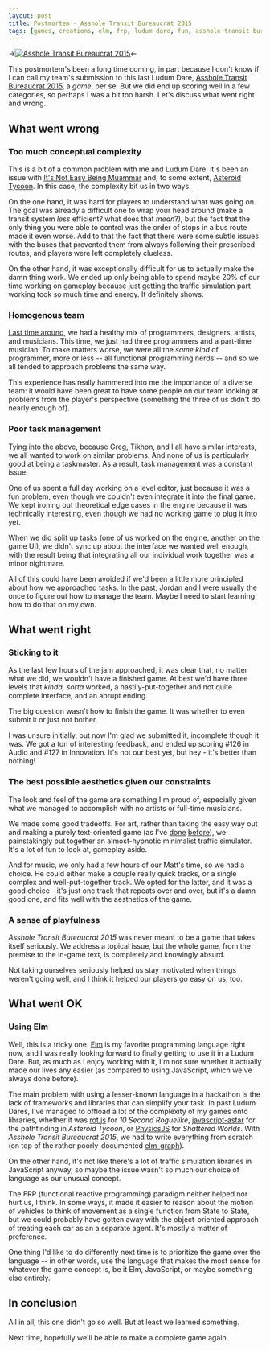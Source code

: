 ```yaml
---
layout: post
title: Postmortem - Asshole Transit Bureaucrat 2015
tags: [games, creations, elm, frp, ludum dare, fun, asshole transit bureaucrat 2015, jam, greg, tikhon, matt, transportation]
---
```


->[![Asshole Transit Bureaucrat 2015](http://i.imgur.com/sMHxmYf.png?2)](https://web.archive.org/web/20160820081148/http://ludumdare.com/compo/ludum-dare-33/?action=preview&uid=3353)<-

This postmortem's been a long time coming, in part because I don't know if I can call my team's submission to this last Ludum Dare, [Asshole Transit Bureaucrat 2015](https://web.archive.org/web/20160820081148/http://ludumdare.com/compo/ludum-dare-33/?action=preview&uid=3353), a _game_, per se. But we did end up scoring well in a few categories, so perhaps I was a bit too harsh. Let's discuss what went right and wrong.

## What went wrong

### Too much conceptual complexity

This is a bit of a common problem with me and Ludum Dare: it's been an issue with [It's Not Easy Being Muammar](https://web.archive.org/web/20160821020212/http://ludumdare.com/compo/ludum-dare-20/?action=preview&uid=3353) and, to some extent, [Asteroid Tycoon](http://alex.nisnevich.com/blog/2014/05/07/asteroid_tycoon_postmortem.html). In this case, the complexity bit us in two ways.

On the one hand, it was hard for players to understand what was going on. The goal was already a difficult one to wrap your head around (make a transit system _less_ efficient? what does that _mean_?), but the fact that the only thing you were able to control was the order of stops in a bus route made it even worse. Add to that the fact that there were some subtle issues with the buses that prevented them from always following their prescribed routes, and players were left completely clueless.

On the other hand, it was exceptionally difficult for us to actually make the damn thing work. We ended up only being able to spend maybe 20% of our time working on gameplay because just getting the traffic simulation part working took so much time and energy. It definitely shows.

### Homogenous team

[Last time around](http://alex.nisnevich.com/blog/2014/09/27/shattered_worlds_postmortem.html), we had a healthy mix of programmers, designers, artists, and musicians. This time, we just had three programmers and a part-time musician. To make matters worse, we were all the _same kind_ of programmer, more or less -- all functional programming nerds -- and so we all tended to approach problems the same way.

This experience has really hammered into me the importance of a diverse team: it would have been great to have some people on our team looking at problems from the player's perspective (something the three of us didn't do nearly enough of).

### Poor task management

Tying into the above, because Greg, Tikhon, and I all have similar interests, we all wanted to work on similar problems. And none of us is particularly good at being a taskmaster. As a result, task management was a constant issue.

One of us spent a full day working on a level editor, just because it was a fun problem, even though we couldn't even integrate it into the final game. We kept ironing out theoretical edge cases in the engine because it was technically interesting, even though we had no working game to plug it into yet. 

When we did split up tasks (one of us worked on the engine, another on the game UI), we didn't sync up about the interface we wanted well enough, with the result being that integrating all our individual work together was a minor nightmare.

All of this could have been avoided if we'd been a little more principled about how we approached tasks. In the past, Jordan and I were usually the once to figure out how to manage the team. Maybe I need to start learning how to do that on my own.

## What went right

### Sticking to it

As the last few hours of the jam approached, it was clear that, no matter what we did, we wouldn't have a finished game. At best we'd have three levels that _kinda, sorta_ worked, a hastily-put-together and not quite complete interface, and an abrupt ending.

The big question wasn't how to finish the game. It was whether to even submit it or just not bother.

I was unsure initially, but now I'm glad we submitted it, incomplete though it was. We got a ton of interesting feedback, and ended up scoring #126 in Audio and #127 in Innovation. It's not our best yet, but hey - it's better than nothing!

### The best possible aesthetics given our constraints

The look and feel of the game are something I'm proud of, especially given what we managed to accomplish with no artists or full-time musicians.

We made some good tradeoffs. For art, rather than taking the easy way out and making a purely text-oriented game (as I've [done](https://web.archive.org/web/20160818212509/http://www.ludumdare.com/compo/ludum-dare-27/?action=preview&uid=3353) [before](https://web.archive.org/web/20160818213213/http://ludumdare.com/compo/ludum-dare-22/?action=preview&uid=3353)), we painstakingly put together an almost-hypnotic minimalist traffic simulator. It's a lot of fun to look at, gameplay aside.

And for music, we only had a few hours of our Matt's time, so we had a choice. He could either make a couple really quick tracks, or a single complex and well-put-together track. We opted for the latter, and it was a good choice - it's just one track that repeats over and over, but it's a damn good one, and fits well with the aesthetics of the game.

### A sense of playfulness

_Asshole Transit Bureaucrat 2015_ was never meant to be a game that takes itself seriously. We address a topical issue, but the whole game, from the premise to the in-game text, is completely and knowingly absurd.

Not taking ourselves seriously helped us stay motivated when things weren't going well, and I think it helped our players go easy on us, too.

## What went OK

### Using Elm

Well, this is a tricky one. [Elm](http://elm-lang.org/) is my favorite programming language right now, and I was really looking forward to finally getting to use it in a Ludum Dare. But, as much as I enjoy working with it, I'm not sure whether it actually made our lives any easier (as compared to using JavaScript, which we've always done before).

The main problem with using a lesser-known language in a hackathon is the lack of frameworks and libraries that can simplify your task. In past Ludum Dares, I've managed to offload a lot of the complexity of my games onto libraries, whether it was [rot.js]() for _10 Second Roguelike_, [javascript-astar](https://github.com/bgrins/javascript-astar) for the pathfinding in _Asteroid Tycoon_, or [PhysicsJS](http://wellcaffeinated.net/PhysicsJS/) for _Shattered Worlds_. With _Asshole Transit Bureaucrat 2015_, we had to write everything from scratch (on top of the rather poorly-documented [elm-graph](https://github.com/sgraf812/elm-graph)).

On the other hand, it's not like there's a lot of traffic simulation libraries in JavaScript anyway, so maybe the issue wasn't so much our choice of language as our unusual concept.

The FRP (functional reactive programming) paradigm neither helped nor hurt us, I think. In some ways, it made it easier to reason about the motion of vehicles to think of movement as a single function from State to State, but we could probably have gotten away with the object-oriented approach of treating each car as an a separate agent. It's mostly a matter of preference.

One thing I'd like to do differently next time is to prioritize the game over the language -- in other words, use the language that makes the most sense for whatever the game concept is, be it Elm, JavaScript, or maybe something else entirely.

## In conclusion

All in all, this one didn't go so well. But at least we learned something.

Next time, hopefully we'll be able to make a complete game again.
